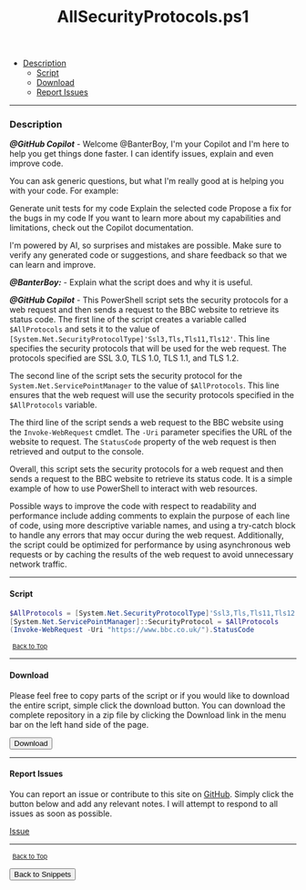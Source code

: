 ﻿---
layout: post
title: AllSecurityProtocols.ps1
---

- [Description](#description)
  - [Script](#script)
  - [Download](#download)
  - [Report Issues](#report-issues)

---

### Description

**_@GitHub Copilot_** - Welcome @BanterBoy, I'm your Copilot and I'm here to help you get things done faster. I can identify issues, explain and even improve code.

You can ask generic questions, but what I'm really good at is helping you with your code. For example:

Generate unit tests for my code
Explain the selected code
Propose a fix for the bugs in my code
If you want to learn more about my capabilities and limitations, check out the Copilot documentation.

I'm powered by AI, so surprises and mistakes are possible. Make sure to verify any generated code or suggestions, and share feedback so that we can learn and improve.

**_@BanterBoy:_** - Explain what the script does and why it is useful.

**_@GitHub Copilot_** - This PowerShell script sets the security protocols for a web request and then sends a request to the BBC website to retrieve its status code. The first line of the script creates a variable called `$AllProtocols` and sets it to the value of `[System.Net.SecurityProtocolType]'Ssl3,Tls,Tls11,Tls12'`. This line specifies the security protocols that will be used for the web request. The protocols specified are SSL 3.0, TLS 1.0, TLS 1.1, and TLS 1.2.

The second line of the script sets the security protocol for the `System.Net.ServicePointManager` to the value of `$AllProtocols`. This line ensures that the web request will use the security protocols specified in the `$AllProtocols` variable.

The third line of the script sends a web request to the BBC website using the `Invoke-WebRequest` cmdlet. The `-Uri` parameter specifies the URL of the website to request. The `StatusCode` property of the web request is then retrieved and output to the console.

Overall, this script sets the security protocols for a web request and then sends a request to the BBC website to retrieve its status code. It is a simple example of how to use PowerShell to interact with web resources.

Possible ways to improve the code with respect to readability and performance include adding comments to explain the purpose of each line of code, using more descriptive variable names, and using a try-catch block to handle any errors that may occur during the web request. Additionally, the script could be optimized for performance by using asynchronous web requests or by caching the results of the web request to avoid unnecessary network traffic.

---

#### Script

```powershell
$AllProtocols = [System.Net.SecurityProtocolType]'Ssl3,Tls,Tls11,Tls12'
[System.Net.ServicePointManager]::SecurityProtocol = $AllProtocols
(Invoke-WebRequest -Uri "https://www.bbc.co.uk/").StatusCode
```

<span style="font-size:11px;"><a href="#"><i class="fas fa-caret-up" aria-hidden="true" style="color: white; margin-right:5px;"></i>Back to Top</a></span>

---

#### Download

Please feel free to copy parts of the script or if you would like to download the entire script, simple click the download button. You can download the complete repository in a zip file by clicking the Download link in the menu bar on the left hand side of the page.

<button class="btn" type="submit" onclick="window.open('/PowerShell/snippets/AllSecurityProtocols.ps1')">
    <i class="fa fa-cloud-download-alt">
    </i>
        Download
</button>

---

#### Report Issues

You can report an issue or contribute to this site on <a href="https://github.com/BanterBoy/scripts-blog/issues">GitHub</a>. Simply click the button below and add any relevant notes. I will attempt to respond to all issues as soon as possible.

<!-- Place this tag where you want the button to render. -->

<a class="github-button" href="https://github.com/BanterBoy/scripts-blog/issues/new?title=AllSecurityProtocols.ps1&body=There is a problem with this function. Please find details below." data-show-count="true" aria-label="Issue BanterBoy/scripts-blog on GitHub">Issue</a>

---

<span style="font-size:11px;"><a href="#"><i class="fas fa-caret-up" aria-hidden="true" style="color: white; margin-right:5px;"></i>Back to Top</a></span>

<a href="/menu/_pages/snippets.html">
    <button class="btn">
        <i class='fas fa-reply'>
        </i>
            Back to Snippets
    </button>
</a>

[1]: http://ecotrust-canada.github.io/markdown-toc
[2]: https://github.com/googlearchive/code-prettify
